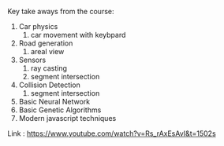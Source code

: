 Key take aways from the course:

1) Car physics
   1) car movement with keybpard
2) Road generation
   1) areal view
3) Sensors
   1) ray casting
   2) segment intersection
4) Collision Detection
   1) segment intersection
5) Basic Neural Network
6) Basic Genetic Algorithms
7) Modern javascript techniques

Link : https://www.youtube.com/watch?v=Rs_rAxEsAvI&t=1502s
